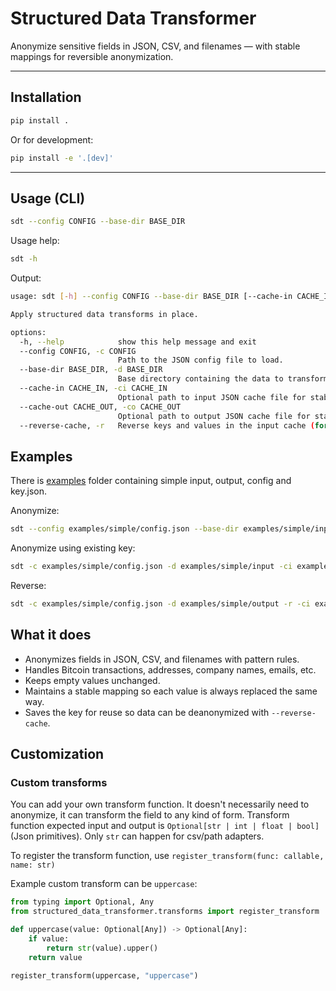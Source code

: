 # Structured Data Transformer

Anonymize sensitive fields in JSON, CSV, and filenames — with stable mappings for reversible anonymization.

---

## Installation

```bash
pip install .
```

Or for development:

```bash
pip install -e '.[dev]'
```

---

## Usage (CLI)

```bash
sdt --config CONFIG --base-dir BASE_DIR
```

Usage help:

```bash
sdt -h
```

Output:

```bash
usage: sdt [-h] --config CONFIG --base-dir BASE_DIR [--cache-in CACHE_IN] [--cache-out CACHE_OUT] [--reverse-cache]

Apply structured data transforms in place.

options:
  -h, --help            show this help message and exit
  --config CONFIG, -c CONFIG
                        Path to the JSON config file to load.
  --base-dir BASE_DIR, -d BASE_DIR
                        Base directory containing the data to transform in place.
  --cache-in CACHE_IN, -ci CACHE_IN
                        Optional path to input JSON cache file for stable anonymizer.
  --cache-out CACHE_OUT, -co CACHE_OUT
                        Optional path to output JSON cache file for stable anonymizer.
  --reverse-cache, -r   Reverse keys and values in the input cache (for decoding instead of encoding).
```

## Examples

There is [examples](examples/simple) folder containing simple input, output, config and key.json.

Anonymize:

```bash
sdt --config examples/simple/config.json --base-dir examples/simple/input

```
Anonymize using existing key:

```bash
sdt -c examples/simple/config.json -d examples/simple/input -ci examples/simple/key.json
```

Reverse:

```bash
sdt -c examples/simple/config.json -d examples/simple/output -r -ci examples/simple/key.json
```

## What it does

- Anonymizes fields in JSON, CSV, and filenames with pattern rules.
- Handles Bitcoin transactions, addresses, company names, emails, etc.
- Keeps empty values unchanged.
- Maintains a stable mapping so each value is always replaced the same way.
- Saves the key for reuse so data can be deanonymized with `--reverse-cache`.

## Customization

### Custom transforms

You can add your own transform function. It doesn't necessarily need to anonymize, it can transform the field to any kind of form.
Transform function expected input and output is `Optional[str | int | float | bool]` (Json primitives).
Only `str` can happen for csv/path adapters.

To register the transform function, use `register_transform(func: callable, name: str)` 

Example custom transform can be `uppercase`:
```python
from typing import Optional, Any
from structured_data_transformer.transforms import register_transform

def uppercase(value: Optional[Any]) -> Optional[Any]:
    if value:
        return str(value).upper()
    return value

register_transform(uppercase, "uppercase")
```

